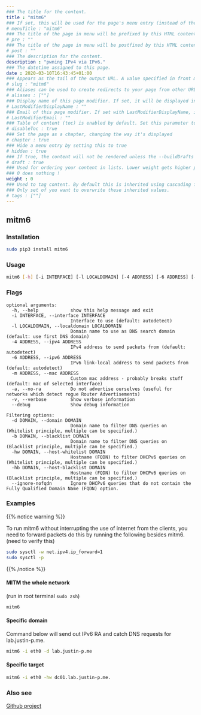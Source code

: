 ```yaml
---
### The title for the content.
title : "mitm6"
### If set, this will be used for the page's menu entry (instead of the `title` attribute)
# menuTitle : "mitm6"
### The title of the page in menu will be prefixed by this HTML content
# pre : ""
### The title of the page in menu will be postfixed by this HTML content
# post : ""
### The description for the content.
description : "pwning IPv4 via IPv6."
### The datetime assigned to this page.
date : 2020-03-10T16:43:45+01:00
### Appears as the tail of the output URL. A value specified in front matter will override the segment of the URL based on the filename.
# slug : "mitm6"
### Aliases can be used to create redirects to your page from other URLs.
# aliases : [""]
### Display name of this page modifier. If set, it will be displayed in the footer.
# LastModifierDisplayName : ""
### Email of this page modifier. If set with LastModifierDisplayName, it will be displayed in the footer
# LastModifierEmail : ""
### Table of content (toc) is enabled by default. Set this parameter to true to disable it.
# disableToc : true
### Set the page as a chapter, changing the way it's displayed
# chapter : true
### Hide a menu entry by setting this to true
# hidden : true
### If true, the content will not be rendered unless the --buildDrafts flag is passed to the hugo command.
# draft : true
### Used for ordering your content in lists. Lower weight gets higher precedence. So content with lower weight will come first.
### 0 does nothing !
weight : 0
### Used to tag content. By default this is inherited using cascading from _index.md files
### Only set of you want to overwrite these inherited values.
# tags : [""]
---
```


## mitm6

### Installation

```bash
sudo pip3 install mitm6
```

### Usage

```bash
mitm6 [-h] [-i INTERFACE] [-l LOCALDOMAIN] [-4 ADDRESS] [-6 ADDRESS] [-m ADDRESS] [-a] [-v] [--debug] [-d DOMAIN] [-b DOMAIN] [-hw DOMAIN] [-hb DOMAIN] [--ignore-nofqdn]
```

### Flags

```
optional arguments:
  -h, --help            show this help message and exit
  -i INTERFACE, --interface INTERFACE
                        Interface to use (default: autodetect)
  -l LOCALDOMAIN, --localdomain LOCALDOMAIN
                        Domain name to use as DNS search domain (default: use first DNS domain)
  -4 ADDRESS, --ipv4 ADDRESS
                        IPv4 address to send packets from (default: autodetect)
  -6 ADDRESS, --ipv6 ADDRESS
                        IPv6 link-local address to send packets from (default: autodetect)
  -m ADDRESS, --mac ADDRESS
                        Custom mac address - probably breaks stuff (default: mac of selected interface)
  -a, --no-ra           Do not advertise ourselves (useful for networks which detect rogue Router Advertisements)
  -v, --verbose         Show verbose information
  --debug               Show debug information

Filtering options:
  -d DOMAIN, --domain DOMAIN
                        Domain name to filter DNS queries on (Whitelist principle, multiple can be specified.)
  -b DOMAIN, --blacklist DOMAIN
                        Domain name to filter DNS queries on (Blacklist principle, multiple can be specified.)
  -hw DOMAIN, --host-whitelist DOMAIN
                        Hostname (FQDN) to filter DHCPv6 queries on (Whitelist principle, multiple can be specified.)
  -hb DOMAIN, --host-blacklist DOMAIN
                        Hostname (FQDN) to filter DHCPv6 queries on (Blacklist principle, multiple can be specified.)
  --ignore-nofqdn       Ignore DHCPv6 queries that do not contain the Fully Qualified Domain Name (FQDN) option.
```

### Examples

{{% notice warning %}}

To run mitm6 without interrupting the use of internet from the clients, you need to forward packets do this by running the following besides mitm6. (need to verify this)

```bash
sudo sysctl -w net.ipv4.ip_forward=1
sudo sysctl -p
```

{{% /notice %}}

#### MITM the whole network

(run in root terminal `sudo zsh`)

```bash
mitm6
```

#### Specific domain

Command below will send out IPv6 RA and catch DNS requests for lab.justin-p.me.

```bash
mitm6 -i eth0 -d lab.justin-p.me
```

#### Specific target

```bash
mitm6 -i eth0 -hw dc01.lab.justin-p.me.
```

### Also see

[Github project](https://github.com/fox-it/mitm6)
